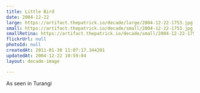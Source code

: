 ```yaml
---
title: Little Bird
date: 2004-12-22
large: https://artifact.thepatrick.io/decade/large/2004-12-22-1753.jpg
small: https://artifact.thepatrick.io/decade/small/2004-12-22-1753.jpg
smallRetina: https://artifact.thepatrick.io/decade/small/2004-12-22-1753@2x.jpg
flickrUrl: null
photoId: null
createdAt: 2011-01-30 11:07:17.344201
updatedAt: 2004-12-22 10:59:04
layout: decade-image

---
```

As seen in Turangi
